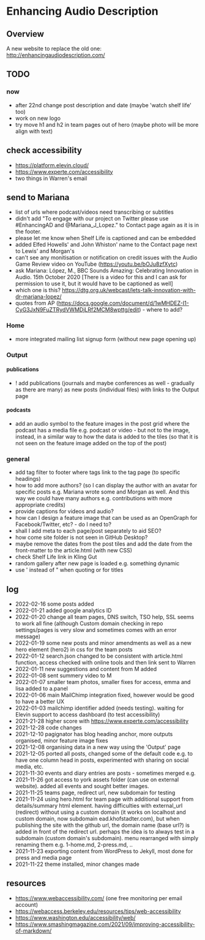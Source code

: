 # Enhancing Audio Description
## Overview
A new website to replace the old one: http://enhancingaudiodescription.com/

## TODO
### now
- after 22nd change post description and date (maybe 'watch shelf life' too)
- work on new logo
- try move h1 and h2 in team pages out of hero (maybe photo will be more align with text)

## check accessibility 
-  https://platform.elevin.cloud/
-  https://www.experte.com/accessibility
-  two things in Warren's email

## send to Mariana
- list of urls where podcast/videos need transcribing or subtitles
- didn't add "To engage with our project on Twitter please use #EnhancingAD and @Mariana_J_Lopez." to Contact page again as it is in the footer.
- please let me know when Shelf Life is captioned and can be embedded
- added Elfed Howells' and John Whiston' name to the Contact page next to Lewis' and Morgan's
- can't see any monitisation or notification on credit issues with the Audio Game Review video on YouTube (https://youtu.be/bOJu8zfXytc)
- ask Mariana: López, M., BBC Sounds Amazing: Celebrating Innovation in Audio. 15th October 2020 [There is a video for this and I can ask for permission to use it, but it would have to be captioned as well]
- which one is this? https://dtg.org.uk/webcast/lets-talk-innovation-with-dr-mariana-lopez/
- quotes from AP (https://docs.google.com/document/d/1wMHDEZ-I1-CyG3JxN9FuZTRydVWMDjLRf2MCM8wpttg/edit) - where to add?
  
### Home
- more integrated mailing list signup form (without new page opening up)

### Output
#### publications
- ! add publications (journals and maybe conferences as well - gradually as there are many) as new posts (individual files) with links to the Output page

#### podcasts
- add an audio symbol to the feature images in the post grid where the podcast has a media file e.g. podcast or video - but not to the image, instead, in a similar way to how the data is added to the tiles (so that it is not seen on the feature image added on the top of the post)

### general
- add tag filter to footer where tags link to the tag page (to specific headings)
- how to add more authors? (so I can display the author with an avatar for specific posts e.g. Mariana wrote some and Morgan as well. And this way we could have many authors e.g. contributions with more appropriate credits)
- provide captions for videos and audio?
- how can I design a feature image that can be used as an OpenGraph for Facebook/Twitter, etc? - do I need to?
- shall I add meta to each page/post separately to aid SEO?
- how come site folder is not seen in GitHub Desktop?
- maybe remove the dates from the post tiles and add the date from the front-matter to the article.html (with new CSS)
- check Shelf Life link in Kling Gut
- random gallery after new page is loaded e.g. something dynamic
- use ' instead of " when quoting or for titles

## log
- 2022-02-16 some posts added 
- 2022-01-21 added google analytics ID
- 2022-01-20 change all team pages, DNS switch, TSO help, SSL seems to work all fine (although Custom domain checking in repo settings/pages is very slow and sometimes comes with an error message)
- 2022-01-19 some new posts and minor amendments as well as a new hero element (hero2) in css for the team posts
- 2022-01-12 search.json changed to be consistent with article.html function, access checked with online tools and then link sent to Warren
- 2022-01-11 new suggestions and content from M added
- 2022-01-08 sent summery video to M
- 2022-01-07 smaller team photos, smaller fixes for access, emma and lisa added to a.panel
- 2022-01-06 main MailChimp integration fixed, however would be good to have a better UX
- 2022-01-03 mailchimp identifier added (needs testing).  waiting for Elevin support to access dashboard (to test accessibility)
- 2021-21-28 higher score with https://www.experte.com/accessibility
- 2021-12-28 code changes
- 2021-12-10 pagignator has blog heading anchor, more outputs organised, minor feature image fixes
- 2021-12-08 organising data in a new way using the 'Output' page
- 2021-12-05 ported all posts, changed some of the default code e.g. to have one column head in posts, experimented with sharing on social media, etc. 
- 2021-11-30 events and diary entries are posts - sometimes merged e.g. 
- 2021-11-26 got access to york assets folder (can use on external website).  added all events and sought better images. 
- 2021-11-25 teams page, redirect url, new subdomain for testing
- 2021-11-24 using hero.html for team page with additional support from details/summary html element.  having difficulties with external_url (redirect) without using a custom domain (it works on localhost and custom domain, now subdomain ead.khofstadter.com), but when publishing the site with the github url, the domain name (base url?) is added in front of the redirect url.  perhaps the idea is to always test in a subdomain (custom domain's subdomain).  menu rearranged with simply renaming them e.g. 1-home.md, 2-press.md, .. 
- 2021-11-23 exporting content from WordPress to Jekyll, most done for press and media page
- 2021-11-22 theme installed, minor changes made

## resources
- https://www.webaccessibility.com/ (one free monitoring per email account)
- https://webaccess.berkeley.edu/resources/tips/web-accessibility
- https://www.washington.edu/accessibility/web/
- https://www.smashingmagazine.com/2021/09/improving-accessibility-of-markdown/
